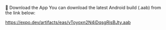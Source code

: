 📱 Download the App
You can download the latest Android build (.aab) from the link below:

https://expo.dev/artifacts/eas/vToyoxn2N4iDqsgRisBJty.aab
